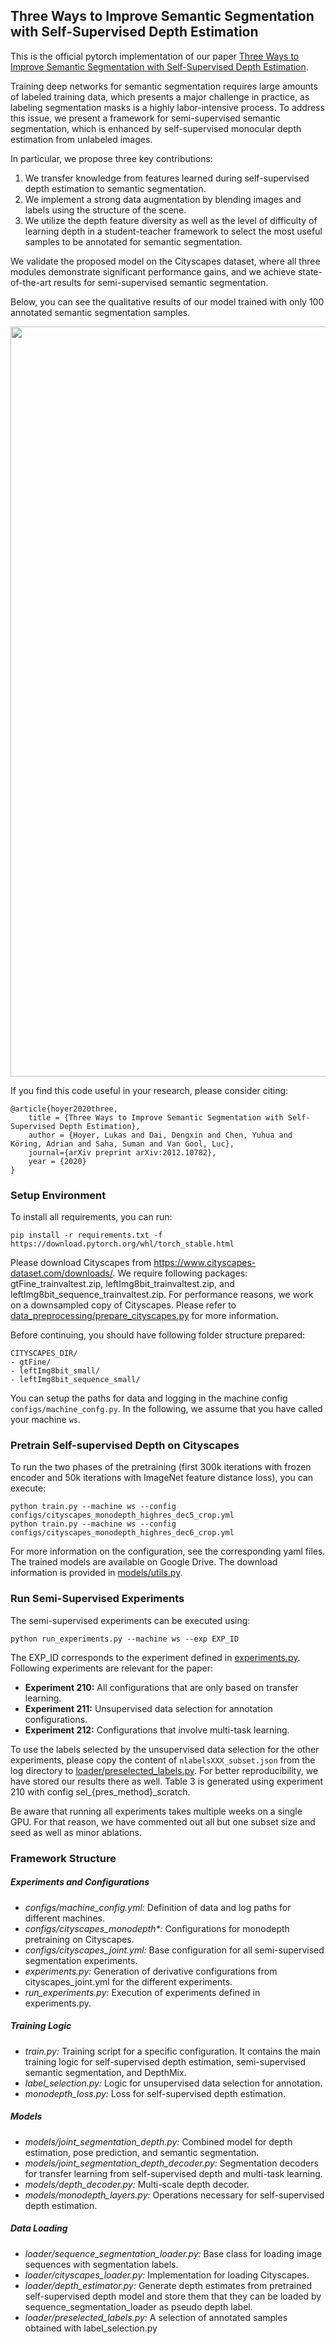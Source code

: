 ## Three Ways to Improve Semantic Segmentation with Self-Supervised Depth Estimation

This is the official pytorch implementation of our paper 
[Three Ways to Improve Semantic Segmentation with Self-Supervised Depth Estimation](https://arxiv.org/pdf/2012.10782.pdf).

Training deep networks for semantic segmentation requires large amounts of labeled training data, which presents a major
challenge in practice, as labeling segmentation masks is a highly labor-intensive process. To address this issue, 
we present a framework for semi-supervised semantic segmentation, which is enhanced by self-supervised monocular depth 
estimation from unlabeled images.

In particular, we propose three key contributions:

1. We transfer knowledge from features learned during self-supervised depth estimation to semantic segmentation. 
2. We implement a strong data augmentation by blending images and labels using the structure of the scene.
3. We utilize the depth feature diversity as well as the level of difficulty of learning depth in a student-teacher 
framework to select the most useful samples to be annotated for semantic segmentation.

We validate the proposed model on the Cityscapes dataset, where all three modules demonstrate significant performance 
gains, and we achieve state-of-the-art results for semi-supervised semantic segmentation.

Below, you can see the qualitative results of our model trained with only 100 annotated semantic segmentation samples.

<p align="center">
  <img src="demo.gif" alt="example input output gif" width="1200" />
</p>

If you find this code useful in your research, please consider citing:

```
@article{hoyer2020three,
    title = {Three Ways to Improve Semantic Segmentation with Self-Supervised Depth Estimation},
    author = {Hoyer, Lukas and Dai, Dengxin and Chen, Yuhua and Köring, Adrian and Saha, Suman and Van Gool, Luc},
    journal={arXiv preprint arXiv:2012.10782},
    year = {2020}
}
```

### Setup Environment

To install all requirements, you can run:

```
pip install -r requirements.txt -f https://download.pytorch.org/whl/torch_stable.html
```

Please download Cityscapes from https://www.cityscapes-dataset.com/downloads/. We require following packages:
gtFine_trainvaltest.zip, leftImg8bit_trainvaltest.zip, and leftImg8bit_sequence_trainvaltest.zip. 
For performance reasons, we work on a downsampled copy of Cityscapes. Please refer to 
[data_preprocessing/prepare_cityscapes.py](data_preprocessing/prepare_cityscapes.py) for
more information.

Before continuing, you should have following folder structure prepared:

```
CITYSCAPES_DIR/
- gtFine/
- leftImg8bit_small/
- leftImg8bit_sequence_small/
```

You can setup the paths for data and logging in the machine config ``configs/machine_confg.py``.
In the following, we assume that you have called your machine `ws`.

### Pretrain Self-supervised Depth on Cityscapes

To run the two phases of the pretraining (first 300k iterations with frozen encoder and 50k iterations with ImageNet
feature distance loss), you can execute:

```
python train.py --machine ws --config configs/cityscapes_monodepth_highres_dec5_crop.yml
python train.py --machine ws --config configs/cityscapes_monodepth_highres_dec6_crop.yml
```

For more information on the configuration, see the corresponding yaml files. The trained models are available on
Google Drive. The download information is provided in [models/utils.py](models/utils.py).

### Run Semi-Supervised Experiments

The semi-supervised experiments can be executed using:

```
python run_experiments.py --machine ws --exp EXP_ID
```

The EXP_ID corresponds to the experiment defined in [experiments.py](experiments.py).
Following experiments are relevant for the paper:

* **Experiment 210:** All configurations that are only based on transfer learning.
* **Experiment 211:** Unsupervised data selection for annotation configurations.
* **Experiment 212:** Configurations that involve multi-task learning.

To use the labels selected by the unsupervised data selection for the other experiments, please copy the content of 
`nlabelsXXX_subset.json` from the log directory to [loader/preselected_labels.py](loader/preselected_labels.py).
For better reproducibility, we have stored our results there as well.
Table 3 is generated using experiment 210 with config sel_{pres_method}_scratch. 

Be aware that running all experiments takes multiple weeks on a single GPU. 
For that reason, we have commented out all but one subset size and seed as well as minor ablations.

### Framework Structure

##### Experiments and Configurations
* *configs/machine_config.yml:* Definition of data and log paths for different machines.
* *configs/cityscapes_monodepth\*:* Configurations for monodepth pretraining on Cityscapes.
* *configs/cityscapes_joint.yml:* Base configuration for all semi-supervised segmentation experiments.
* *experiments.py:* Generation of derivative configurations from cityscapes_joint.yml for the different experiments.
* *run_experiments.py:* Execution of experiments defined in experiments.py.

##### Training Logic

* *train.py:* Training script for a specific configuration. It contains the main training logic for self-supervised
depth estimation, semi-supervised semantic segmentation, and DepthMix.
* *label_selection.py:* Logic for unsupervised data selection for annotation.
* *monodepth_loss.py:* Loss for self-supervised depth estimation.

##### Models

* *models/joint_segmentation_depth.py:* Combined model for depth estimation, pose prediction, and semantic segmentation.
* *models/joint_segmentation_depth_decoder.py:* Segmentation decoders for transfer learning from self-supervised depth
and multi-task learning.
* *models/depth_decoder.py:* Multi-scale depth decoder.
* *models/monodepth_layers.py:* Operations necessary for self-supervised depth estimation.

##### Data Loading

* *loader/sequence_segmentation_loader.py:* Base class for loading image sequences with segmentation labels.
* *loader/cityscapes_loader.py:* Implementation for loading Cityscapes.
* *loader/depth_estimator.py:* Generate depth estimates from pretrained self-supervised depth model and store them
that they can be loaded by sequence_segmentation_loader as pseudo depth label.
* *loader/preselected_labels.py:* A selection of annotated samples obtained with label_selection.py

